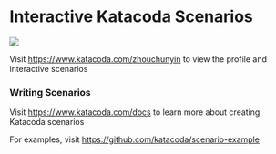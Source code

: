 # Interactive Katacoda Scenarios

[![](http://shields.katacoda.com/katacoda/zhouchunyin/count.svg)](https://www.katacoda.com/zhouchunyin "Get your profile on Katacoda.com")

Visit https://www.katacoda.com/zhouchunyin to view the profile and interactive scenarios

### Writing Scenarios
Visit https://www.katacoda.com/docs to learn more about creating Katacoda scenarios

For examples, visit https://github.com/katacoda/scenario-example
